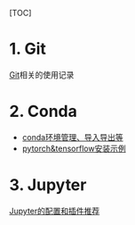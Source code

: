 [TOC]

# 1. Git

 [Git](./01-Git/Git_Note.md)相关的使用记录

# 2. Conda

-  [conda环境管理、导入导出等](./02-Conda/conda.md)
- [pytorch&tensorflow安装示例](./02-Conda/pytorch安装示例.md)

# 3. Jupyter

[Jupyter的配置和插件推荐](./03-Jupyter/Jupyter.md)